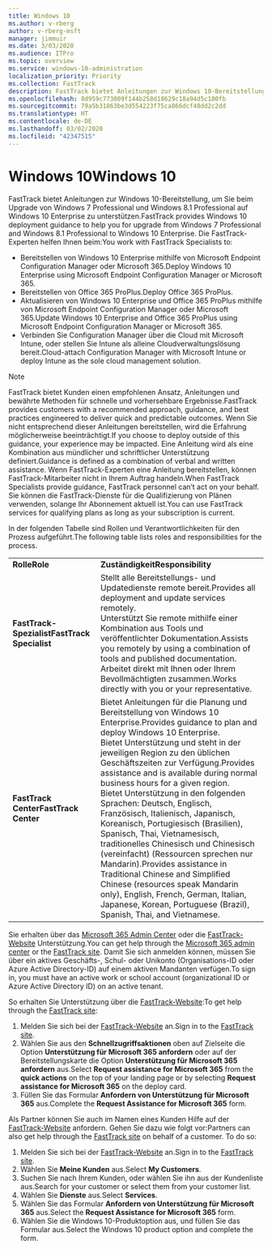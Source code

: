 ```yaml
---
title: Windows 10
ms.author: v-rberg
author: v-rberg-msft
manager: jimmuir
ms.date: 3/03/2020
ms.audience: ITPro
ms.topic: overview
ms.service: windows-10-administration
localization_priority: Priority
ms.collection: FastTrack
description: FastTrack bietet Anleitungen zur Windows 10-Bereitstellung, um Sie beim Upgrade von Windows 7 Professional und Windows 8.1 Professional auf Windows 10 Enterprise zu unterstützen.
ms.openlocfilehash: 8d959c773009f144b258d18629c18a94d5c180fb
ms.sourcegitcommit: 79a5b31863be3d554223f75ca866dcf40dd2c2dd
ms.translationtype: HT
ms.contentlocale: de-DE
ms.lasthandoff: 03/02/2020
ms.locfileid: "42347515"
---
```

# <a name="windows-10"></a><span data-ttu-id="41473-103">Windows 10</span><span class="sxs-lookup"><span data-stu-id="41473-103">Windows 10</span></span>

<span data-ttu-id="41473-104">FastTrack bietet Anleitungen zur Windows 10-Bereitstellung, um Sie beim Upgrade von Windows 7 Professional und Windows 8.1 Professional auf Windows 10 Enterprise zu unterstützen.</span><span class="sxs-lookup"><span data-stu-id="41473-104">FastTrack provides Windows 10 deployment guidance to help you for upgrade from Windows 7 Professional and Windows 8.1 Professional to Windows 10 Enterprise.</span></span> <span data-ttu-id="41473-105">Die FastTrack-Experten helfen Ihnen beim:</span><span class="sxs-lookup"><span data-stu-id="41473-105">You work with FastTrack Specialists to:</span></span>

- <span data-ttu-id="41473-106">Bereitstellen von Windows 10 Enterprise mithilfe von Microsoft Endpoint Configuration Manager oder Microsoft 365.</span><span class="sxs-lookup"><span data-stu-id="41473-106">Deploy Windows 10 Enterprise using Microsoft Endpoint Configuration Manager or Microsoft 365.</span></span>
- <span data-ttu-id="41473-107">Bereitstellen von Office 365 ProPlus.</span><span class="sxs-lookup"><span data-stu-id="41473-107">Deploy Office 365 ProPlus.</span></span> 
- <span data-ttu-id="41473-108">Aktualisieren von Windows 10 Enterprise und Office 365 ProPlus mithilfe von Microsoft Endpoint Configuration Manager oder Microsoft 365.</span><span class="sxs-lookup"><span data-stu-id="41473-108">Update Windows 10 Enterprise and Office 365 ProPlus using Microsoft Endpoint Configuration Manager or Microsoft 365.</span></span>
- <span data-ttu-id="41473-109">Verbinden Sie Configuration Manager über die Cloud mit Microsoft Intune, oder stellen Sie Intune als alleine Cloudverwaltungslösung bereit.</span><span class="sxs-lookup"><span data-stu-id="41473-109">Cloud-attach Configuration Manager with Microsoft Intune or deploy Intune as the sole cloud management solution.</span></span>
  
> [!NOTE]
> <span data-ttu-id="41473-110">FastTrack bietet Kunden einen empfohlenen Ansatz, Anleitungen und bewährte Methoden für schnelle und vorhersehbare Ergebnisse.</span><span class="sxs-lookup"><span data-stu-id="41473-110">FastTrack provides customers with a recommended approach, guidance, and best practices engineered to deliver quick and predictable outcomes.</span></span> <span data-ttu-id="41473-111">Wenn Sie nicht entsprechend dieser Anleitungen bereitstellen, wird die Erfahrung möglicherweise beeinträchtigt.</span><span class="sxs-lookup"><span data-stu-id="41473-111">If you choose to deploy outside of this guidance, your experience may be impacted.</span></span> <span data-ttu-id="41473-112">Eine Anleitung wird als eine Kombination aus mündlicher und schriftlicher Unterstützung definiert.</span><span class="sxs-lookup"><span data-stu-id="41473-112">Guidance is defined as a combination of verbal and written assistance.</span></span> <span data-ttu-id="41473-113">Wenn FastTrack-Experten eine Anleitung bereitstellen, können FastTrack-Mitarbeiter nicht in Ihrem Auftrag handeln.</span><span class="sxs-lookup"><span data-stu-id="41473-113">When FastTrack Specialists provide guidance, FastTrack personnel can’t act on your behalf.</span></span> <span data-ttu-id="41473-114">Sie können die FastTrack-Dienste für die Qualifizierung von Plänen verwenden, solange Ihr Abonnement aktuell ist.</span><span class="sxs-lookup"><span data-stu-id="41473-114">You can use FastTrack services for qualifying plans as long as your subscription is current.</span></span>  
    
<span data-ttu-id="41473-115">In der folgenden Tabelle sind Rollen und Verantwortlichkeiten für den Prozess aufgeführt.</span><span class="sxs-lookup"><span data-stu-id="41473-115">The following table lists roles and responsibilities for the process.</span></span>

|||
|:-----|:-----|
|<span data-ttu-id="41473-116">**Rolle**</span><span class="sxs-lookup"><span data-stu-id="41473-116">**Role**</span></span> <br/> |<span data-ttu-id="41473-117">**Zuständigkeit**</span><span class="sxs-lookup"><span data-stu-id="41473-117">**Responsibility**</span></span> <br/> |
|<span data-ttu-id="41473-118">**FastTrack-Spezialist**</span><span class="sxs-lookup"><span data-stu-id="41473-118">**FastTrack Specialist**</span></span> <br/> |<span data-ttu-id="41473-119">Stellt alle Bereitstellungs- und Updatedienste remote bereit.</span><span class="sxs-lookup"><span data-stu-id="41473-119">Provides all deployment and update services remotely.</span></span>  <br/> <span data-ttu-id="41473-120">Unterstützt Sie remote mithilfe einer Kombination aus Tools und veröffentlichter Dokumentation.</span><span class="sxs-lookup"><span data-stu-id="41473-120">Assists you remotely by using a combination of tools and published documentation.</span></span> <br/> <span data-ttu-id="41473-121">Arbeitet direkt mit Ihnen oder Ihrem Bevollmächtigten zusammen.</span><span class="sxs-lookup"><span data-stu-id="41473-121">Works directly with you or your representative.</span></span>|
|<span data-ttu-id="41473-122">**FastTrack Center**</span><span class="sxs-lookup"><span data-stu-id="41473-122">**FastTrack Center**</span></span>  <br/> |<span data-ttu-id="41473-123">Bietet Anleitungen für die Planung und Bereitstellung von Windows 10 Enterprise.</span><span class="sxs-lookup"><span data-stu-id="41473-123">Provides guidance to plan and deploy Windows 10 Enterprise.</span></span>   <br/> <span data-ttu-id="41473-124">Bietet Unterstützung und steht in der jeweiligen Region zu den üblichen Geschäftszeiten zur Verfügung.</span><span class="sxs-lookup"><span data-stu-id="41473-124">Provides assistance and is available during normal business hours for a given region.</span></span> <br/> <span data-ttu-id="41473-125">Bietet Unterstützung in den folgenden Sprachen: Deutsch, Englisch, Französisch, Italienisch, Japanisch, Koreanisch, Portugiesisch (Brasilien), Spanisch, Thai, Vietnamesisch, traditionelles Chinesisch und Chinesisch (vereinfacht) (Ressourcen sprechen nur Mandarin).</span><span class="sxs-lookup"><span data-stu-id="41473-125">Provides assistance in Traditional Chinese and Simplified Chinese (resources speak Mandarin only), English, French, German, Italian, Japanese, Korean, Portuguese (Brazil), Spanish, Thai, and Vietnamese.</span></span>|
 
<span data-ttu-id="41473-126">Sie erhalten über das [Microsoft 365 Admin Center](https://go.microsoft.com/fwlink/?linkid=2032704) oder die [FastTrack-Website](https://go.microsoft.com/fwlink/?linkid=780698) Unterstützung.</span><span class="sxs-lookup"><span data-stu-id="41473-126">You can get help through the [Microsoft 365 admin center](https://go.microsoft.com/fwlink/?linkid=2032704) or the [FastTrack site](https://go.microsoft.com/fwlink/?linkid=780698).</span></span> <span data-ttu-id="41473-127">Damit Sie sich anmelden können, müssen Sie über ein aktives Geschäfts-, Schul- oder Unikonto (Organisations-ID oder Azure Active Directory-ID) auf einem aktiven Mandanten verfügen.</span><span class="sxs-lookup"><span data-stu-id="41473-127">To sign in, you must have an active work or school account (organizational ID or Azure Active Directory ID) on an active tenant.</span></span> 

<span data-ttu-id="41473-128">So erhalten Sie Unterstützung über die [FastTrack-Website](https://go.microsoft.com/fwlink/?linkid=780698):</span><span class="sxs-lookup"><span data-stu-id="41473-128">To get help through the [FastTrack site](https://go.microsoft.com/fwlink/?linkid=780698):</span></span> 
1.  <span data-ttu-id="41473-129">Melden Sie sich bei der [FastTrack-Website](https://go.microsoft.com/fwlink/?linkid=780698) an.</span><span class="sxs-lookup"><span data-stu-id="41473-129">Sign in to the [FastTrack site](https://go.microsoft.com/fwlink/?linkid=780698).</span></span> 
2.  <span data-ttu-id="41473-130">Wählen Sie aus den **Schnellzugriffsaktionen** oben auf Zielseite die Option **Unterstützung für Microsoft 365 anfordern** oder auf der Bereitstellungskarte die Option **Unterstützung für Microsoft 365 anfordern** aus.</span><span class="sxs-lookup"><span data-stu-id="41473-130">Select **Request assistance for Microsoft 365** from the **quick actions** on the top of your landing page or by selecting **Request assistance for Microsoft 365** on the deploy card.</span></span>
3.  <span data-ttu-id="41473-131">Füllen Sie das Formular **Anfordern von Unterstützung für Microsoft 365** aus.</span><span class="sxs-lookup"><span data-stu-id="41473-131">Complete the **Request Assistance for Microsoft 365** form.</span></span>
  
<span data-ttu-id="41473-p104">Als Partner können Sie auch im Namen eines Kunden Hilfe auf der [FastTrack-Website](https://go.microsoft.com/fwlink/?linkid=780698) anfordern. Gehen Sie dazu wie folgt vor:</span><span class="sxs-lookup"><span data-stu-id="41473-p104">Partners can also get help through the [FastTrack site](https://go.microsoft.com/fwlink/?linkid=780698) on behalf of a customer. To do so:</span></span>
1.  <span data-ttu-id="41473-134">Melden Sie sich bei der [FastTrack-Website](https://go.microsoft.com/fwlink/?linkid=780698) an.</span><span class="sxs-lookup"><span data-stu-id="41473-134">Sign in to the [FastTrack site](https://go.microsoft.com/fwlink/?linkid=780698).</span></span> 
2.  <span data-ttu-id="41473-135">Wählen Sie **Meine Kunden** aus.</span><span class="sxs-lookup"><span data-stu-id="41473-135">Select **My Customers**.</span></span>
3.  <span data-ttu-id="41473-136">Suchen Sie nach Ihrem Kunden, oder wählen Sie ihn aus der Kundenliste aus.</span><span class="sxs-lookup"><span data-stu-id="41473-136">Search for your customer or select them from your customer list.</span></span>
4.  <span data-ttu-id="41473-137">Wählen Sie **Dienste** aus.</span><span class="sxs-lookup"><span data-stu-id="41473-137">Select **Services**.</span></span>
5.  <span data-ttu-id="41473-138">Wählen Sie das Formular **Anfordern von Unterstützung für Microsoft 365** aus.</span><span class="sxs-lookup"><span data-stu-id="41473-138">Select the **Request Assistance for Microsoft 365** form.</span></span>
6.  <span data-ttu-id="41473-139">Wählen Sie die Windows 10-Produktoption aus, und füllen Sie das Formular aus.</span><span class="sxs-lookup"><span data-stu-id="41473-139">Select the Windows 10 product option and complete the form.</span></span>
 